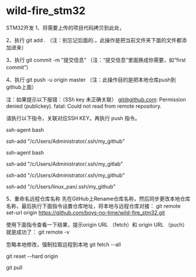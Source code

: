 # wild-fire_stm32
STM32开发
1、将需要上传的项目代码拷贝到此处，

2、执行	git add .  （注：别忘记后面的.，此操作是把当前文件夹下面的文件都添加进来）

3、执行	git commit  -m  ”提交信息”  （注：“提交信息”里面换成你需要，如“first commit”）

4、执行	git push -u origin master   （注：此操作目的是把本地仓库push到github上面）

注：如果提示以下报错：（SSh key 未正确关联）
git@github.com: Permission denied (publickey).
fatal: Could not read from remote repository.

请执行以下指令，关联对应SSH KEY。再执行 push 指令。

ssh-agent bash

ssh-add "/c/Users/Administrator/.ssh/my_github"

ssh-agent bash

ssh-add "/c/Users/Administrator/.ssh/my_gitlab"

ssh-add "/c/Users/Administrator/.ssh/my_github"

ssh-add "/c/Users/linux_pan/.ssh/my_github"

5、重命名远程仓库名称
先在GitHub上Rename仓库名称，然后同步更改本地仓库名称，最后执行下面指令设置仓库地址，将本地与远程仓库对接：
git remote set-url origin https://github.com/boys-no-time/wild-fire_stm32.git

使用下面指令查看一下结果，提示origin URL （fetch）和 origin URL （puch）就是成功了：
git remote -v







忽略本地修改，强制拉取远程到本地
git fetch --all

git reset --hard origin

git pull
